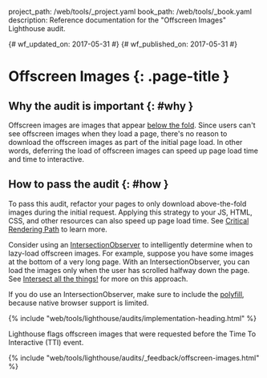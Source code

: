 project_path: /web/tools/_project.yaml
book_path: /web/tools/_book.yaml
description: Reference documentation for the "Offscreen Images" Lighthouse audit.

{# wf_updated_on: 2017-05-31 #}
{# wf_published_on: 2017-05-31 #}

# Offscreen Images  {: .page-title }

## Why the audit is important {: #why }

Offscreen images are images that appear [below the fold][BTF]. Since users can't
see offscreen images when they load a page, there's no reason to download the
offscreen images as part of the initial page load. In other words, deferring the
load of offscreen images can speed up page load time and time to interactive.

[BTF]: https://en.wikipedia.org/wiki/Above_the_fold#Below_the_fold

## How to pass the audit {: #how }

To pass this audit, refactor your pages to only download above-the-fold images
during the initial request. Applying this strategy to your JS, HTML, CSS, and
other resources can also speed up page load time. See [Critical Rendering
Path][CRP] to learn more.

[CRP]: /web/fundamentals/performance/critical-rendering-path/

Consider using an [IntersectionObserver][IO] to intelligently determine when to
lazy-load offscreen images. For example, suppose you have some images at the
bottom of a very long page. With an IntersectionObserver, you can load the
images only when the user has scrolled halfway down the page. See [Intersect
all the things!][IATT] for more on this approach.

[IATT]: /web/updates/2016/04/intersectionobserver#intersect_all_the_things
[IO]: https://developers.google.com/web/updates/2016/04/intersectionobserver

If you do use an IntersectionObserver, make sure to include the
[polyfill][polyfill], because native browser support is limited.

[polyfill]: https://github.com/WICG/IntersectionObserver/tree/gh-pages/polyfill

{% include "web/tools/lighthouse/audits/implementation-heading.html" %}

Lighthouse flags offscreen images that were requested before the
Time To Interactive (TTI) event.

{% include "web/tools/lighthouse/audits/_feedback/offscreen-images.html" %}
